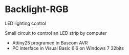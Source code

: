 # Backlight-RGB
LED lighting control

Small circuit to control an LED strip by computer

- Attiny25 programed in Bascom AVR
- PC interface in Visual Basic 6.6 on Windows 7 32bits
